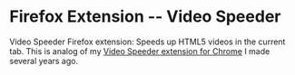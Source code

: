 # Firefox Extension -- Video Speeder

Video Speeder Firefox extension: Speeds up HTML5 videos in the current tab. This is analog of my [Video Speeder extension for Chrome](https://github.com/sashkab/video_speeder) I made several years ago.
